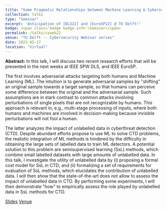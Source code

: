 ```yaml
---
title: "Some Pragmatic Relationships between Machine Learning & Cybersecurity"
collection: talks
type: "Seminar"
excerpt: 'Anticipation of [DLS22] and [EuroSP22] @ TU Delft!'
badge: <span class='badge badge-info'>Seminar</span>
permalink: /talks/csweb22
venue: "TU Delft -- Cybersecurity Webinar series"
date: 2022-05-17
location: "Virtual"
---
```

 
 
<b>Abstract:</b> In this talk, I will discuss two recent research efforts that will be presented in the next weeks at IEEE SPW DLS, and IEEE EuroSP.  

The first involves adversarial attacks targeting both humans and Machine Learning (ML). The intuition is to generate adversarial samples by "shifting" an original sample towards a target sample, so that humans can perceive some difference between the original and the adversarial sample. Such assumptions are in stark contrast to common attacks involving perturbations of single pixels that are not recognizable by humans. This approach is relevant in, e.g., multi-stage processing of inputs, where both humans and machines are involved in decision-making because invisible perturbations will not fool a human. 

The latter analyzes the impact of unlabelled data in cyberthreat detection (CTD). Despite abundant efforts propose to use ML to solve CTD problems, the realistic integration of ML methods is hindered by the difficulty in obtaining the large sets of labelled data to train ML detectors. A potential solution to this problem are semisupervised learning (SsL) methods, which combine small labelled datasets with large amounts of unlabelled data. In this talk, I investigate the utility of unlabelled data by (i) proposing a formal cost model for SsL in CTD; and (ii) formalizing a set of requirements for evaluation of SsL methods, which elucidates the contribution of unlabelled data. I will then show that the state-of-the-art does not allow to assess the impact of unlabelled data in CTD. By performing some experiments, I will then demonstrate "how" to empirically assess the role played by unlabelled data in SsL methods for CTD.


<a class="btn btn-outline-primary my-1 mr-1 btn-sm" href="https://gioapru.github.io/files/talks/csweb22" target="_blank" rel="noopener">Slides</a> 
<a class="btn btn-outline-primary my-1 mr-1 btn-sm" href="https://www.tudelft.nl/insy/cyber-security-webinar-by-dr-giovanni-apruzzese-some-pragmatic-relationships-between-machine-learning-and-cybersecurity" target="_blank" rel="noopener">Venue</a> 
